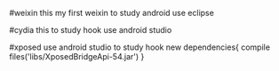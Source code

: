#weixin
this my first weixin to study android use eclipse

#cydia
this  to study hook use android studio

#xposed 
use android studio to study hook
new  dependencies{
    compile files('libs/XposedBridgeApi-54.jar')
}